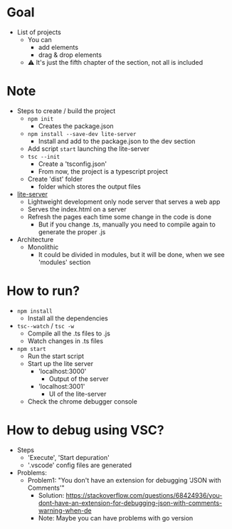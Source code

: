 # Goal
* List of projects
  * You can
    * add elements
    * drag & drop elements
  * :warning: It's just the fifth chapter of the section, not all is included

# Note
* Steps to create / build the project
    * `npm init`
        * Creates the package.json
    * `npm install --save-dev lite-server`
        * Install and add to the package.json to the dev section
    * Add script `start` launching the lite-server
    * `tsc --init`
      * Create a 'tsconfig.json'
      * From now, the project is a typescript project
    * Create 'dist' folder
      * folder which stores the output files
* [lite-server](https://www.npmjs.com/package/lite-server)
    * Lightweight development only node server that serves a web app
    * Serves the index.html on a server
    * Refresh the pages each time some change in the code is done
        * But if you change .ts, manually you need to compile again to generate the proper .js
* Architecture 
  * Monolithic
    * It could be divided in modules, but it will be done, when we see 'modules' section

# How to run?
* `npm install`
    * Install all the dependencies
* `tsc--watch` / `tsc -w`
    * Compile all the .ts files to .js
    * Watch changes in .ts files
* `npm start`
    * Run the start script
    * Start up the lite server
        * 'localhost:3000'
            * Output of the server
        * 'localhost:3001'
            * UI of the lite-server
    * Check the chrome debugger console

# How to debug using VSC?
* Steps
  * 'Execute', 'Start depuration'
  * '.vscode' config files are generated
* Problems:
  * Problem1: "You don't have an extension for debugging 'JSON with Comments'"
    * Solution: https://stackoverflow.com/questions/68424936/you-dont-have-an-extension-for-debugging-json-with-comments-warning-when-de
    * Note: Maybe you can have problems with go version

